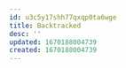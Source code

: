 ```yaml
---
id: u3c5y17shh77qxqp0ta6wge
title: Backtracked
desc: ''
updated: 1670188004739
created: 1670188004739
---
```


